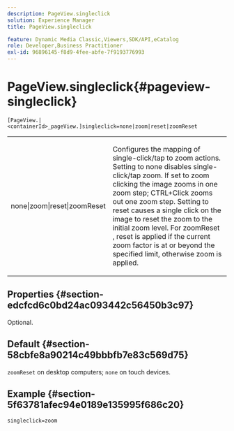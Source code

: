 ```yaml
---
description: PageView.singleclick
solution: Experience Manager
title: PageView.singleclick

feature: Dynamic Media Classic,Viewers,SDK/API,eCatalog
role: Developer,Business Practitioner
exl-id: 96896145-f8d9-4fee-abfe-7f9193776993
---
```

# PageView.singleclick{#pageview-singleclick}

 `[PageView.|<containerId>_pageView.]singleclick=none|zoom|reset|zoomReset`

<table id="table_5654736F216D4ABC9FC783F83E0BBA03"> 
 <tbody> 
  <tr> 
   <td colname="col1"> <p> <span class="codeph"> none|zoom|reset|zoomReset </span> </p> </td> 
   <td colname="col2"> <p> Configures the mapping of single-click/tap to zoom actions. Setting to <span class="codeph"> none </span> disables single-click/tap zoom. If set to <span class="codeph"> zoom </span> clicking the image zooms in one zoom step; CTRL+Click zooms out one zoom step. Setting to <span class="codeph"> reset </span> causes a single click on the image to reset the zoom to the initial zoom level. For <span class="codeph"> zoomReset </span>, reset is applied if the current zoom factor is at or beyond the specified limit, otherwise zoom is applied. </p> </td> 
  </tr> 
 </tbody> 
</table>

## Properties {#section-edcfcd6c0bd24ac093442c56450b3c97}

Optional.

## Default {#section-58cbfe8a90214c49bbbfb7e83c569d75}

`zoomReset` on desktop computers; `none` on touch devices.

## Example {#section-5f63781afec94e0189e135995f686c20}

`singleclick=zoom`
